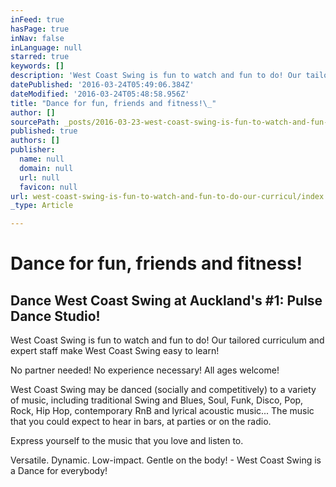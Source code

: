 ```yaml
---
inFeed: true
hasPage: true
inNav: false
inLanguage: null
starred: true
keywords: []
description: 'West Coast Swing is fun to watch and fun to do! Our tailored curriculum and expert staff make West Coast Swing easy to learn!'
datePublished: '2016-03-24T05:49:06.384Z'
dateModified: '2016-03-24T05:48:58.956Z'
title: "Dance for fun, friends and fitness!\_"
author: []
sourcePath: _posts/2016-03-23-west-coast-swing-is-fun-to-watch-and-fun-to-do-our-curricul.md
published: true
authors: []
publisher:
  name: null
  domain: null
  url: null
  favicon: null
url: west-coast-swing-is-fun-to-watch-and-fun-to-do-our-curricul/index.html
_type: Article

---
```

# Dance for fun, friends and fitness! 

## Dance West Coast Swing at Auckland's \#1: Pulse Dance Studio!

West Coast Swing is fun to watch and fun to do! Our tailored curriculum and expert staff make West Coast Swing easy to learn!

No partner needed! No experience necessary! All ages welcome!

West Coast Swing may be danced (socially and competitively) to a variety of music, including traditional Swing and Blues, Soul, Funk, Disco, Pop, Rock, Hip Hop, contemporary RnB and lyrical acoustic music... The music that you could expect to hear in bars, at parties or on the radio.

Express yourself to the music that you love and listen to.

Versatile. Dynamic. Low-impact. Gentle on the body! - West Coast Swing is a Dance for everybody!